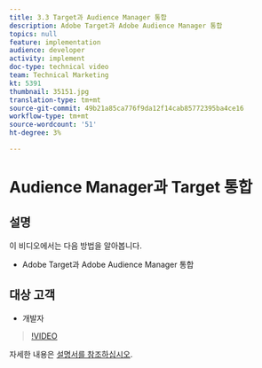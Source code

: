 ```yaml
---
title: 3.3 Target과 Audience Manager 통합
description: Adobe Target과 Adobe Audience Manager 통합
topics: null
feature: implementation
audience: developer
activity: implement
doc-type: technical video
team: Technical Marketing
kt: 5391
thumbnail: 35151.jpg
translation-type: tm+mt
source-git-commit: 49b21a85ca776f9da12f14cab85772395ba4ce16
workflow-type: tm+mt
source-wordcount: '51'
ht-degree: 3%

---
```



# Audience Manager과 Target 통합

## 설명

이 비디오에서는 다음 방법을 알아봅니다.

* Adobe Target과 Adobe Audience Manager 통합

## 대상 고객

* 개발자

>[!VIDEO](https://video.tv.adobe.com/v/35151/?quality=12)

자세한 내용은 [설명서를 참조하십시오](https://docs.adobe.com/content/help/en/audience-manager/user-guide/implementation-integration-guides/integration-other-solutions/aam-target-integration.html).
